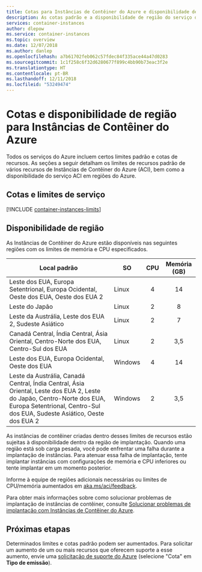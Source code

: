 ```yaml
---
title: Cotas para Instâncias de Contêiner do Azure e disponibilidade de região
description: As cotas padrão e a disponibilidade de região do serviço de Instâncias de Contêiner do Azure.
services: container-instances
author: dlepow
ms.service: container-instances
ms.topic: overview
ms.date: 12/07/2018
ms.author: danlep
ms.openlocfilehash: a7b61702feb062c57fdec84f335ace44a47d0283
ms.sourcegitcommit: 1c1f258c6f32d6280677f899c4bb90b73eac3f2e
ms.translationtype: HT
ms.contentlocale: pt-BR
ms.lasthandoff: 12/11/2018
ms.locfileid: "53249474"
---
```

# <a name="quotas-and-region-availability-for-azure-container-instances"></a>Cotas e disponibilidade de região para Instâncias de Contêiner do Azure

Todos os serviços do Azure incluem certos limites padrão e cotas de recursos. As seções a seguir detalham os limites de recursos padrão de vários recursos de Instâncias de Contêiner do Azure (ACI), bem como a disponibilidade do serviço ACI em regiões do Azure.

## <a name="service-quotas-and-limits"></a>Cotas e limites de serviço

[!INCLUDE [container-instances-limits](../../includes/container-instances-limits.md)]

## <a name="region-availability"></a>Disponibilidade de região

As Instâncias de Contêiner do Azure estão disponíveis nas seguintes regiões com os limites de memória e CPU especificados.

| Local padrão | SO | CPU | Memória (GB) |
| -------- | -- | :---: | :-----------: |
| Leste dos EUA, Europa Setentrional, Europa Ocidental, Oeste dos EUA, Oeste dos EUA 2 | Linux | 4 | 14 |
| Leste do Japão | Linux | 2 | 8 |
| Leste da Austrália, Leste dos EUA 2, Sudeste Asiático | Linux | 2 | 7 |
| Canadá Central, Índia Central, Ásia Oriental, Centro-Norte dos EUA, Centro-Sul dos EUA | Linux | 2 | 3,5 |
| Leste dos EUA, Europa Ocidental, Oeste dos EUA |  Windows | 4 | 14 |
| Leste da Austrália, Canadá Central, Índia Central, Ásia Oriental, Leste dos EUA 2, Leste do Japão, Centro-Norte dos EUA, Europa Setentrional, Centro-Sul dos EUA, Sudeste Asiático, Oeste dos EUA 2 |  Windows | 2 | 3,5 |

As instâncias de contêiner criadas dentro desses limites de recursos estão sujeitas à disponibilidade dentro da região de implantação. Quando uma região está sob carga pesada, você pode enfrentar uma falha durante a implantação de instâncias. Para atenuar essa falha de implantação, tente implantar instâncias com configurações de memória e CPU inferiores ou tente implantar em um momento posterior.

Informe à equipe de regiões adicionais necessárias ou limites de CPU/memória aumentados em [aka.ms/aci/feedback](https://aka.ms/aci/feedback).

Para obter mais informações sobre como solucionar problemas de implantação de instâncias de contêiner, consulte [Solucionar problemas de implantação com Instâncias de Contêiner do Azure](container-instances-troubleshooting.md).

## <a name="next-steps"></a>Próximas etapas

Determinados limites e cotas padrão podem ser aumentados. Para solicitar um aumento de um ou mais recursos que oferecem suporte a esse aumento, envie uma [solicitação de suporte do Azure][azure-support] (selecione "Cota" em **Tipo de emissão**).

<!-- LINKS - External -->
[azure-support]: https://ms.portal.azure.com/#blade/Microsoft_Azure_Support/HelpAndSupportBlade/newsupportrequest
